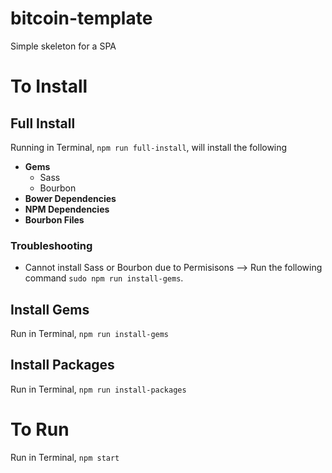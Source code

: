 # bitcoin-template
Simple skeleton for a SPA

# To Install
## Full Install
Running in Terminal, `npm run full-install`, will install the following
- **Gems**
  - Sass
  - Bourbon
- **Bower Dependencies**
- **NPM Dependencies**
- **Bourbon Files**
### Troubleshooting
- Cannot install Sass or Bourbon due to Permisisons
--> Run the following command `sudo npm run install-gems`.

## Install Gems
Run in Terminal, `npm run install-gems`

## Install Packages
Run in Terminal, `npm run install-packages`

# To Run
Run in Terminal, `npm start`
